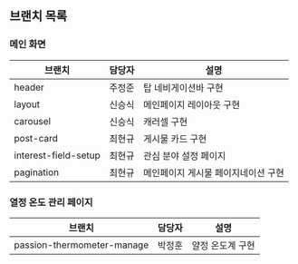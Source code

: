 ## 브랜치 목록
### 메인 화면
| 브랜치       | 담당자 | 설명            |
|-----------|-----|---------------|
| header    | 주정준 | 탑 네비게이션바 구현   | 
| layout    | 신승식 | 메인페이지 레이아웃 구현 |
| carousel  | 신승식 | 캐러셀 구현        |
| post-card | 최현규 | 게시물 카드 구현     |
| interest-field-setup | 최현규 | 관심 분야 설정 페이지  |
| pagination                 | 최현규 | 메인페이지 게시물 페이지네이션 구현 |

### 열정 온도 관리 페이지
| 브랜치                        | 담당자 | 설명                  |
|----------------------------|-----|---------------------|
| passion-thermometer-manage | 박정훈 | 얄정 온도계 구현           |

